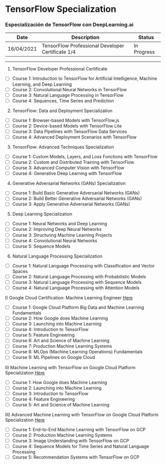 # TensorFlow Specialization
### Especialización de TensorFlow con DeepLearning.ai

|Date |Description|Status|
|--- | ---- |---- |
|16/04/2021|TensorFlow Professional Developer Certificate 1/4 | In Progress|

------

1) TensorFlow Developer Professional Certificate
- [ ] Course 1: Introduction to TensorFlow for Artificial Intelligence, Machine Learning, and Deep Learning
- [ ] Course 2: Convolutional Neural Networks in TensorFlow
- [ ] Course 3: Natural Language Processing in TensorFlow
- [ ] Course 4: Sequences, Time Series and Prediction

2) TensorFlow: Data and Deployment Specialization
- [ ] Course 1: Browser-based Models with TensorFlow.js
- [ ] Course 2: Device-based Models with TensorFlow Lite
- [ ] Course 3: Data Pipelines with TensorFlow Data Services
- [ ] Course 4: Advanced Deployment Scenarios with TensorFlow

3) TensorFlow: Advanced Techniques Specialization
- [ ] Course 1: Custom Models, Layers, and Loss Functions with TensorFlow
- [ ] Course 2: Custom and Distributed Training with TensorFlow
- [ ] Course 3: Advanced Computer Vision with TensorFlow
- [ ] Course 4: Generative Deep Learning with TensorFlow

4) Generative Adversarial Networks (GANs) Specialization
- [ ] Course 1: Build Basic Generative Adversarial Networks (GANs)
- [ ] Course 2: Build Better Generative Adversarial Networks (GANs)
- [ ] Course 3: Apply Generative Adversarial Networks (GANs)

5) Deep Learning Specialization
- [ ] Course 1: Neural Networks and Deep Learning
- [ ] Course 2: Improving Deep Neural Networks
- [ ] Course 3: Structuring Machine Learning Projects
- [ ] Course 4: Convolutional Neural Networks
- [ ] Course 5: Sequence Models

6) Natural Language Processing Specialization
- [ ] Course 1: Natural Language Processing with Classification and Vector Spaces
- [ ] Course 2: Natural Language Processing with Probabilistic Models
- [ ] Course 3: Natural Language Processing with Sequence Models
- [ ] Course 4: Natural Language Processing with Attention Models

I) Google Cloud Certification: Machine Learning Engineer [Here](https://www.coursera.org/professional-certificates/preparing-for-google-cloud-machine-learning-engineer-professional-certificate)
- [ ] Course 1: Google Cloud Platform Big Data and Machine Learning Fundamentals
- [ ] Course 2: How Google does Machine Learning
- [ ] Course 3: Launching into Machine Learning
- [ ] Course 4: Introduction to TensorFlow
- [ ] Course 5: Feature Engineering
- [ ] Course 6: Art and Science of Machine Learning
- [ ] Course 7: Production Machine Learning Systems
- [ ] Course 8: MLOps (Machine Learning Operations) Fundamentals
- [ ] Course 9: ML Pipelines on Google Cloud

II) Machine Learning with TensorFlow on Google Cloud Platform Specialization [Here](https://www.coursera.org/specializations/machine-learning-tensorflow-gcp)
- [ ] Course 1: How Google does Machine Learning
- [ ] Course 2: Launching into Machine Learning
- [ ] Course 3: Introduction to TensorFlow
- [ ] Course 4: Feature Engineering
- [ ] Course 5: Art and Science of Machine Learning

III) Advanced Machine Learning with TensorFlow on Google Cloud Platform Specialization [Here](https://www.coursera.org/specializations/advanced-machine-learning-tensorflow-gcp)
- [ ] Course 1: End-to-End Machine Learning with TensorFlow on GCP
- [ ] Course 2: Production Machine Learning Systems
- [ ] Course 3: Image Understanding with TensorFlow on GCP
- [ ] Course 4: Sequence Models for Time Series and Natural Language Processing
- [ ] Course 5: Recommendation Systems with TensorFlow on GCP
